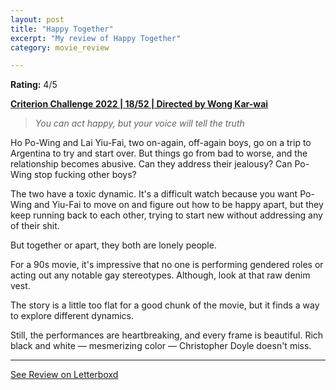 ```yaml
---
layout: post
title: "Happy Together"
excerpt: "My review of Happy Together"
category: movie_review

---
```


**Rating:** 4/5

<b><a href="https://boxd.it/q4PJa/detail" rel="nofollow">Criterion Challenge 2022 | 18/52 | Directed by Wong Kar-wai</a></b>

<blockquote><i>You can act happy, but your voice will tell the truth</i></blockquote>Ho Po-Wing and Lai Yiu-Fai, two on-again, off-again boys, go on a trip to Argentina to try and start over. But things go from bad to worse, and the relationship becomes abusive. Can they address their jealousy? Can Po-Wing stop fucking other boys?

The two have a toxic dynamic. It's a difficult watch because you want Po-Wing and Yiu-Fai to move on and figure out how to be happy apart, but they keep running back to each other, trying to start new without addressing any of their shit.

But together or apart, they both are lonely people.

For a 90s movie, it's impressive that no one is performing gendered roles or acting out any notable gay stereotypes. Although, look at that raw denim vest.

The story is a little too flat for a good chunk of the movie, but it finds a way to explore different dynamics.

Still, the performances are heartbreaking, and every frame is beautiful. Rich black and white —  mesmerizing color — Christopher Doyle doesn't miss.

<hr>

[See Review on Letterboxd](https://boxd.it/6xxWjh)

